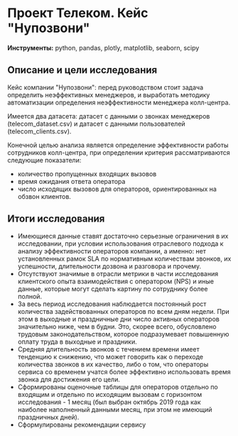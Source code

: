 # Проект Телеком. Кейс "Нупозвони"
**Инструменты:** python, pandas, plotly, matplotlib, seaborn, scipy
## Описание и цели исследования
Кейс компании "Нупозвони": перед руководством стоит задача определить неэффективных менеджеров, и выработать методику автоматизации определения неэффективности менеджера колл-центра.

Имеется два датасета: датасет с данными о звонках менеджеров (telecom_dataset.csv) и датасет с данными пользователей (telecom_clients.csv).

Конечной целью анализа является определение эффективности работы сотрудников колл-центра, при определении критерия рассматриваются следующие показатели:

* количество пропущенных входящих вызовов
* время ожидания ответа оператора
* число исходящих вызовов для операторов, ориентированных на обзвон клиентов.

## Итоги исследования

* Имеющиеся данные ставят достаточно серьезные ограничения в их исследовании, при условии использования отраслевого подхода к анализу эффективности операторов компании, а именно: нет установленных рамок SLA по нормативным количествам звонков, их успешности, длительности дозвона и разговора и прочему.
* Отсутствуют значимые в отрасли метрики в части исследования клиентского опыта взаимодействия с оператором (NPS) и иные данные, которые могут сделать картину по сотруднику более полной.
* За весь период исследования наблюдается постоянный рост количества задействованных операторов по всем дням недели. При этом в выходные и праздничные дни число активных операторов значительно ниже, чем в будни. Это, скорее всего, обусловлено трудовым законодательством, которое подразумевает повышенную оплату труда в выходные и праздники.
* Средняя длительность звонков с течением времени имеет тенденцию к снижению, что может говорить как о переходе количества звонков в их качество, либо о том, что операторы сервиса со временем учатся более эффективно использовать время звонка для достижения его цели.
* Сформированы оценочные таблицы для операторов отдельно по входящим и отдельно по исходящим вызовам с горизонтом исследования - 1 месяц (был выбран октябрь 2019 года как наиболее наполненный данными месяц, при этом не имеющий праздничных дней).
* Сформулированы рекомендации сервису
